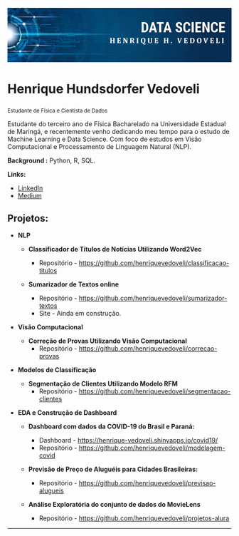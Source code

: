 <p align="center">
  <img src="banner.png" >
</p>

# Henrique Hundsdorfer Vedoveli
<sub>Estudante de Física e Cientista de Dados</sub>

Estudante do terceiro ano de Física Bacharelado na Universidade Estadual de Maringá, e recentemente venho dedicando meu tempo para o estudo de Machine Learning e Data Science. Com foco de estudos em Visão Computacional e Processamento de Linguagem Natural (NLP).

**Background :**  Python, R, SQL.

**Links:**
* [LinkedIn](https://www.linkedin.com/in/henrique-vedoveli)
* [Medium](https://medium.com/@henriquevedoveli)


## Projetos:

* **NLP**
  *   **Classificador de Títulos de Notícias Utilizando Word2Vec**
      * Repositório - https://github.com/henriquevedoveli/classificacao-titulos

  * **Sumarizador de Textos online**
    * Repositório - https://github.com/henriquevedoveli/sumarizador-textos
    * Site - Ainda em construção.

* **Visão Computacional**
  *  **Correção de Provas Utilizando Visão Computacional**
      * Repositório - https://github.com/henriquevedoveli/correcao-provas

* **Modelos de Classificação**
  * **Segmentação de Clientes Utilizando Modelo RFM**
    * Repositório - https://github.com/henriquevedoveli/segmentacao-clientes

* **EDA e Construção de Dashboard**

  * **Dashboard com dados da COVID-19 do Brasil e Paraná:** 
    * Dashboard - https://henrique-vedoveli.shinyapps.io/covid19/
    * Repositório - https://github.com/henriquevedoveli/modelagem-covid
 
  * **Previsão de Preço de Aluguéis para Cidades Brasileiras:** 
    * Repositório - https://github.com/henriquevedoveli/previsao-alugueis

  * **Análise Exploratória do conjunto de dados do MovieLens**
    * Repositório - https://github.com/henriquevedoveli/projetos-alura

 
---
